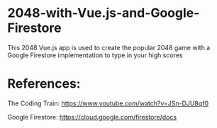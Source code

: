 # 2048-with-Vue.js-and-Google-Firestore
This 2048 Vue.js app is used to create the popular 2048 game with a Google Firestore implementation to type in your high scores

# References: 
The Coding Train: https://www.youtube.com/watch?v=JSn-DJU8qf0

Google Firestore: https://cloud.google.com/firestore/docs

        
